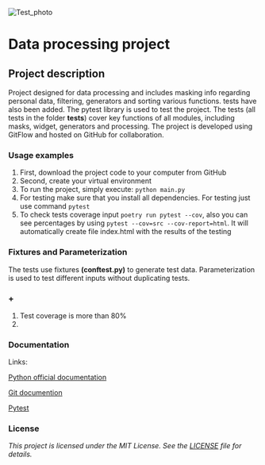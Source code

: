 ![Test_photo](https://toppsta.com/media/thumbnails/large/7%20Easy%20Programming%20Languages%20for%20Kids.webp)
# Data processing project
## Project description 
Project designed for data processing and 
includes masking info regarding personal data,
filtering, generators and sorting various functions. 
tests have also been added. 
The pytest library is used to test the project. 
The tests (all tests in the folder **tests**) cover key functions of all modules, including masks, widget, generators and processing.
The project is 
developed using GitFlow and hosted on GitHub 
for collaboration. 
### Usage examples
1. First, download the project code to your computer from GitHub
2. Second, create your virtual environment
3. To run the project, simply execute: 
```python main.py```
4. For testing make sure that you install all dependencies. 
For testing just use command ```pytest```
5. To check tests coverage input ```poetry run pytest --cov```, also you can see percentages by using ```pytest --cov=src --cov-report=html```. It will automatically create file index.html with the results of the testing

### Fixtures and Parameterization
The tests use fixtures **(conftest.py)** to generate test data.
Parameterization is used to test different inputs without duplicating tests.

### +

1. Test coverage is more than 80%
2. 

### Documentation
Links:

[Python official documentation](https://docs.python.org/3/)

[Git documention](https://git-scm.com/doc)

[Pytest](https://docs.pytest.org/en/stable/contents.html)




### License

*This project is licensed under the MIT License. See the [LICENSE](https://opensource.org/licenses/MIT) file for details.*